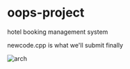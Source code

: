 # oops-project
hotel booking management system

newcode.cpp is what we'll submit finally 


![arch](https://user-images.githubusercontent.com/58850654/199691145-f3ae579a-cccb-44b0-9e4f-ed317eb7430f.png)


